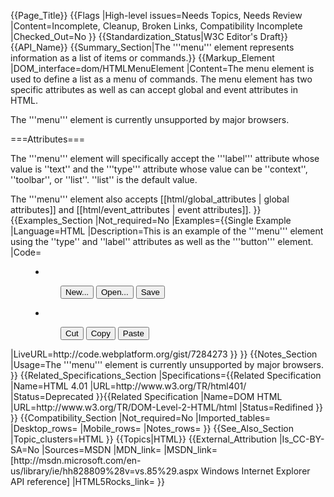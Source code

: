 {{Page_Title}}
{{Flags
|High-level issues=Needs Topics, Needs Review
|Content=Incomplete, Cleanup, Broken Links, Compatibility Incomplete
|Checked_Out=No
}}
{{Standardization_Status|W3C Editor's Draft}}
{{API_Name}}
{{Summary_Section|The '''menu''' element represents information as a list of items or commands.}}
{{Markup_Element
|DOM_interface=dom/HTMLMenuElement
|Content=The menu element is used to define a list as a menu of commands. The menu element has two specific attributes as well as can accept global and event attributes in HTML.

The '''menu''' element is currently unsupported by major browsers.

===Attributes===

The '''menu''' element will specifically accept the '''label''' attribute whose value is ''text'' and the '''type''' attribute whose value can be ''context'', ''toolbar'', or ''list''. ''list'' is the default value.

The '''menu''' element also accepts [[html/global_attributes | global attributes]] and [[html/event_attributes | event attributes]].
}}
{{Examples_Section
|Not_required=No
|Examples={{Single Example
|Language=HTML
|Description=This is an example of the '''menu''' element using the ''type'' and  ''label'' attributes as well as the '''button''' element.
|Code=<menu type="toolbar">
<li>
<menu label="File">
<button type="button" onclick="file_new()">New...</button>
<button type="button" onclick="file_open()">Open...</button>
<button type="button" onclick="file_save()">Save</button>
</menu>
</li>
<li>
<menu label="Edit">
<button type="button" onclick="edit_cut()">Cut</button>
<button type="button" onclick="edit_copy()">Copy</button>
<button type="button" onclick="edit_paste()">Paste</button>
</menu>
</li>
</menu>
|LiveURL=http://code.webplatform.org/gist/7284273
}}
}}
{{Notes_Section
|Usage=The '''menu''' element is currently unsupported by major browsers.
}}
{{Related_Specifications_Section
|Specifications={{Related Specification
|Name=HTML 4.01
|URL=http://www.w3.org/TR/html401/
|Status=Deprecated
}}{{Related Specification
|Name=DOM HTML
|URL=http://www.w3.org/TR/DOM-Level-2-HTML/html
|Status=Redifined
}}
}}
{{Compatibility_Section
|Not_required=No
|Imported_tables=
|Desktop_rows=
|Mobile_rows=
|Notes_rows=
}}
{{See_Also_Section
|Topic_clusters=HTML
}}
{{Topics|HTML}}
{{External_Attribution
|Is_CC-BY-SA=No
|Sources=MSDN
|MDN_link=
|MSDN_link=[http://msdn.microsoft.com/en-us/library/ie/hh828809%28v=vs.85%29.aspx Windows Internet Explorer API reference]
|HTML5Rocks_link=
}}